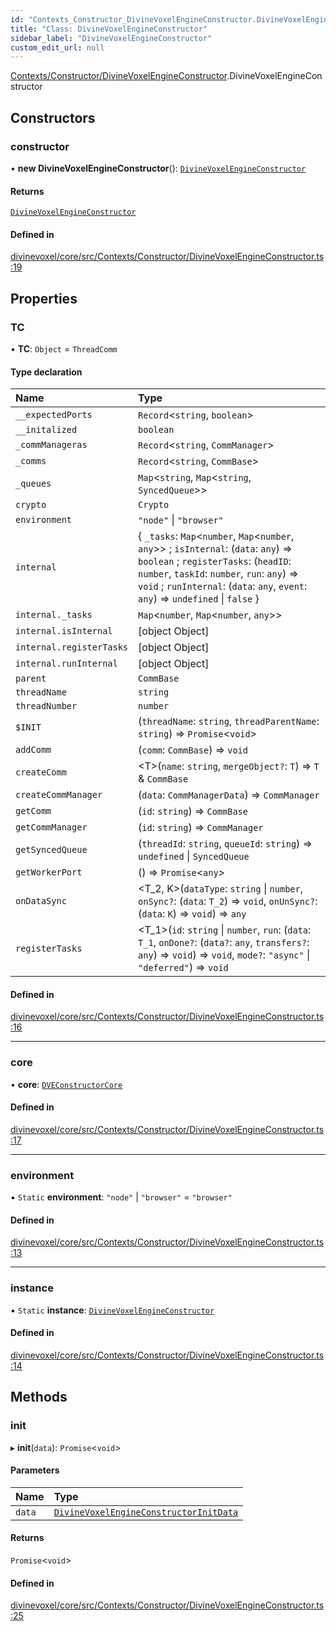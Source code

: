 ```yaml
---
id: "Contexts_Constructor_DivineVoxelEngineConstructor.DivineVoxelEngineConstructor"
title: "Class: DivineVoxelEngineConstructor"
sidebar_label: "DivineVoxelEngineConstructor"
custom_edit_url: null
---
```


[Contexts/Constructor/DivineVoxelEngineConstructor](../modules/Contexts_Constructor_DivineVoxelEngineConstructor.md).DivineVoxelEngineConstructor

## Constructors

### constructor

• **new DivineVoxelEngineConstructor**(): [`DivineVoxelEngineConstructor`](Contexts_Constructor_DivineVoxelEngineConstructor.DivineVoxelEngineConstructor.md)

#### Returns

[`DivineVoxelEngineConstructor`](Contexts_Constructor_DivineVoxelEngineConstructor.DivineVoxelEngineConstructor.md)

#### Defined in

[divinevoxel/core/src/Contexts/Constructor/DivineVoxelEngineConstructor.ts:19](https://github.com/lucasdamianjohnson/DivineVoxelEngine/blob/596fa7391478620ed460dfb4856ff0a763b91c49/divinevoxel/core/src/Contexts/Constructor/DivineVoxelEngineConstructor.ts#L19)

## Properties

### TC

• **TC**: `Object` = `ThreadComm`

#### Type declaration

| Name | Type |
| :------ | :------ |
| `__expectedPorts` | `Record`\<`string`, `boolean`\> |
| `__initalized` | `boolean` |
| `_commManageras` | `Record`\<`string`, `CommManager`\> |
| `_comms` | `Record`\<`string`, `CommBase`\> |
| `_queues` | `Map`\<`string`, `Map`\<`string`, `SyncedQueue`\>\> |
| `crypto` | `Crypto` |
| `environment` | ``"node"`` \| ``"browser"`` |
| `internal` | \{ `_tasks`: `Map`\<`number`, `Map`\<`number`, `any`\>\> ; `isInternal`: (`data`: `any`) => `boolean` ; `registerTasks`: (`headID`: `number`, `taskId`: `number`, `run`: `any`) => `void` ; `runInternal`: (`data`: `any`, `event`: `any`) => `undefined` \| ``false``  } |
| `internal._tasks` | `Map`\<`number`, `Map`\<`number`, `any`\>\> |
| `internal.isInternal` | [object Object] |
| `internal.registerTasks` | [object Object] |
| `internal.runInternal` | [object Object] |
| `parent` | `CommBase` |
| `threadName` | `string` |
| `threadNumber` | `number` |
| `$INIT` | (`threadName`: `string`, `threadParentName`: `string`) => `Promise`\<`void`\> |
| `addComm` | (`comm`: `CommBase`) => `void` |
| `createComm` | \<T\>(`name`: `string`, `mergeObject?`: `T`) => `T` & `CommBase` |
| `createCommManager` | (`data`: `CommManagerData`) => `CommManager` |
| `getComm` | (`id`: `string`) => `CommBase` |
| `getCommManager` | (`id`: `string`) => `CommManager` |
| `getSyncedQueue` | (`threadId`: `string`, `queueId`: `string`) => `undefined` \| `SyncedQueue` |
| `getWorkerPort` | () => `Promise`\<`any`\> |
| `onDataSync` | \<T_2, K\>(`dataType`: `string` \| `number`, `onSync?`: (`data`: `T_2`) => `void`, `onUnSync?`: (`data`: `K`) => `void`) => `any` |
| `registerTasks` | \<T_1\>(`id`: `string` \| `number`, `run`: (`data`: `T_1`, `onDone?`: (`data?`: `any`, `transfers?`: `any`) => `void`) => `void`, `mode?`: ``"async"`` \| ``"deferred"``) => `void` |

#### Defined in

[divinevoxel/core/src/Contexts/Constructor/DivineVoxelEngineConstructor.ts:16](https://github.com/lucasdamianjohnson/DivineVoxelEngine/blob/596fa7391478620ed460dfb4856ff0a763b91c49/divinevoxel/core/src/Contexts/Constructor/DivineVoxelEngineConstructor.ts#L16)

___

### core

• **core**: [`DVEConstructorCore`](Interfaces_Constructor_DVEConstructorCore.DVEConstructorCore.md)

#### Defined in

[divinevoxel/core/src/Contexts/Constructor/DivineVoxelEngineConstructor.ts:17](https://github.com/lucasdamianjohnson/DivineVoxelEngine/blob/596fa7391478620ed460dfb4856ff0a763b91c49/divinevoxel/core/src/Contexts/Constructor/DivineVoxelEngineConstructor.ts#L17)

___

### environment

▪ `Static` **environment**: ``"node"`` \| ``"browser"`` = `"browser"`

#### Defined in

[divinevoxel/core/src/Contexts/Constructor/DivineVoxelEngineConstructor.ts:13](https://github.com/lucasdamianjohnson/DivineVoxelEngine/blob/596fa7391478620ed460dfb4856ff0a763b91c49/divinevoxel/core/src/Contexts/Constructor/DivineVoxelEngineConstructor.ts#L13)

___

### instance

▪ `Static` **instance**: [`DivineVoxelEngineConstructor`](Contexts_Constructor_DivineVoxelEngineConstructor.DivineVoxelEngineConstructor.md)

#### Defined in

[divinevoxel/core/src/Contexts/Constructor/DivineVoxelEngineConstructor.ts:14](https://github.com/lucasdamianjohnson/DivineVoxelEngine/blob/596fa7391478620ed460dfb4856ff0a763b91c49/divinevoxel/core/src/Contexts/Constructor/DivineVoxelEngineConstructor.ts#L14)

## Methods

### init

▸ **init**(`data`): `Promise`\<`void`\>

#### Parameters

| Name | Type |
| :------ | :------ |
| `data` | [`DivineVoxelEngineConstructorInitData`](../modules/Contexts_Constructor_DivineVoxelEngineConstructor.md#divinevoxelengineconstructorinitdata) |

#### Returns

`Promise`\<`void`\>

#### Defined in

[divinevoxel/core/src/Contexts/Constructor/DivineVoxelEngineConstructor.ts:25](https://github.com/lucasdamianjohnson/DivineVoxelEngine/blob/596fa7391478620ed460dfb4856ff0a763b91c49/divinevoxel/core/src/Contexts/Constructor/DivineVoxelEngineConstructor.ts#L25)
